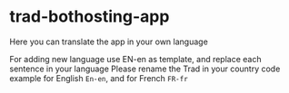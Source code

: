 # trad-bothosting-app
Here you can translate the app in your own language

For adding new language use EN-en as template, and replace each sentence in your language
Please rename the Trad in your country code example for English `En-en`, and for French `FR-fr`
